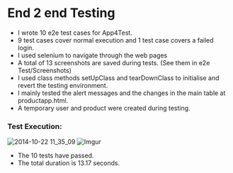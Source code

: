 # End 2 end Testing 

- I wrote 10 e2e test cases for App4Test.
- 9 test cases cover normal execution and 1 test case covers a failed login.
- I used selenium to navigate through the web pages
- A total of 13 screenshots are saved during tests. (See them in e2e Test/Screenshots)
- I used class methods setUpClass and tearDownClass to initialise and revert the testing environment.
- I mainly tested the alert messages and the changes in the main table at productapp.html.
- A temporary user and product were created during testing.

### Test Execution:
![2014-10-22 11_35_09](https://j.gifs.com/NOjQ16.gif)
![Imgur](https://i.imgur.com/gJJkaRf.png)

- The 10 tests have passed.
- The total duration is 13.17 seconds.
